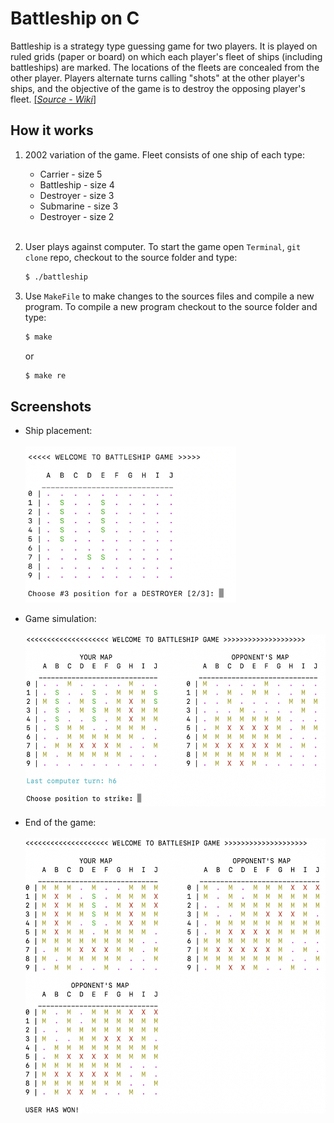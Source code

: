 # Battleship on C

Battleship is a strategy type guessing game for two players. It is played on ruled grids (paper or board) on which each player's fleet of ships (including battleships) are marked. The locations of the fleets are concealed from the other player. Players alternate turns calling "shots" at the other player's ships, and the objective of the game is to destroy the opposing player's fleet. <a href="https://en.wikipedia.org/wiki/Battleship_(game)" target="_blank">[_Source - Wiki_]</a>

## How it works

1. 2002 variation of the game. Fleet consists of one ship of each type:

   - Carrier - size 5
   - Battleship - size 4
   - Destroyer - size 3
   - Submarine - size 3
   - Destroyer - size 2 <br />
     <br />

2. User plays against computer. To start the game open `Terminal`, `git clone` repo, checkout to the source folder and type:

   ```sh
   $ ./battleship
   ```

3. Use `MakeFile` to make changes to the sources files and compile a new program. To compile a new program checkout to the source folder and type:

   ```sh
   $ make
   ```

   or

   ```sh
   $ make re
   ```

## Screenshots

- Ship placement:
  <br>
  <br>
  <img src="./screenshots/ship_placement.png" height="250" alt="Ship Placement">

- Game simulation:
  <br>
  <br>
  <img src="./screenshots/game_simulation.png" height="275" width="500" alt="Game Simulation">

- End of the game:
  <br>
  <br>
  <img src="./screenshots/end_of_the_game.png" height="440" width="500" alt="End of the game">

